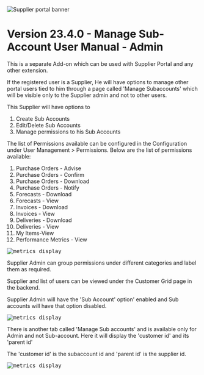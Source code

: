 ![Supplier portal banner](../../../../images/banner-supplier-portal.jpg)

# Version 23.4.0 - Manage Sub-Account User Manual - Admin 

This is a separate Add-on which can be used with Supplier Portal and any other extension.

If the registered user is a Supplier, He will have options to manage other portal users tied to him through a page called &#39;Manage Subaccounts&#39; which will be visible only to the Supplier admin and not to other users.

This Supplier will have options to

1. Create Sub Accounts
2. Edit/Delete Sub Accounts
3. Manage permissions to his Sub Accounts

The list of Permissions available can be configured in the Configuration under User Management > Permissions. Below are the list of permissions available:

1. Purchase Orders - Advise
2. Purchase Orders - Confirm
3. Purchase Orders - Download
4. Purchase Orders - Notify
5. Forecasts - Download
6. Forecasts - View
7. Invoices - Download
8. Invoices - View
9. Deliveries - Download
10. Deliveries - View
11. My Items-View
12. Performance Metrics - View


<kbd>
<img alt="metrics display" src="../../images/usermanual/user-permission-list.png"> 
</kbd>

Supplier Admin can group permissions under different categories and label them as required.

Supplier and list of users can be viewed under the Customer Grid page in the backend.

Supplier Admin will have the &#39;Sub Account&#39; option&#39; enabled and Sub accounts will have that option disabled.

<kbd>
<img alt="metrics display" src="../../images/usermanual/supplier-subaccount-list.png"> 
</kbd>

There is another tab called &#39;Manage Sub accounts&#39; and is available only for Admin and not Sub-account. Here it will display the &#39;customer id&#39; and its &#39;parent id&#39;

The &#39;customer id&#39; is the subaccount id and &#39;parent id&#39; is the supplier id.

<kbd>
<img alt="metrics display" src="../../images/usermanual/subaccount-admin-mapping.png"> 
</kbd>
